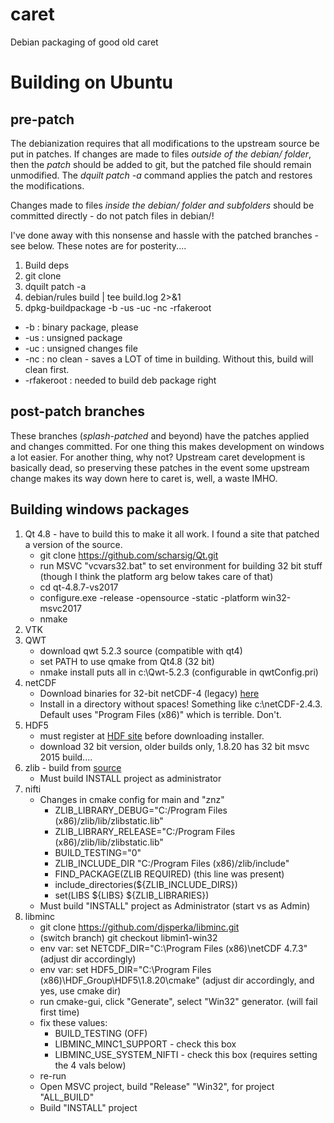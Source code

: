 # caret
Debian packaging of good old caret


# Building on Ubuntu

## pre-patch

The debianization requires that all modifications to the upstream source be put in patches. If changes are made to files
*outside of the debian/ folder*, then the *patch* should be added to git, but the patched file should remain unmodified. 
The *dquilt patch -a* command applies the patch and restores the modifications. 

Changes made to files *inside the debian/ folder and subfolders* should be committed directly - do not patch files in debian/!

I've done away with this nonsense and hassle with the patched branches - see below. These notes are for posterity....

1. Build deps
1. git clone
1. dquilt patch -a
1. debian/rules build | tee build.log 2>&1
1. dpkg-buildpackage -b -us -uc -nc -rfakeroot
 * -b : binary package, please
 * -us : unsigned package
 * -uc : unsigned changes file
 * -nc : no clean - saves a LOT of time in building. Without this, build will clean first.
 * -rfakeroot : needed to build deb package right
 
 
## post-patch branches
 
These branches (*splash-patched* and beyond) have the patches applied and changes committed. For one thing this makes development on windows a lot easier. For another thing, why not? Upstream caret development is basically dead, so preserving these patches in the event some upstream change makes its way down here to caret is, well, a waste IMHO.


## Building windows packages

1. Qt 4.8 - have to build this to make it all work. I found a site that patched a version of the source. 
   * git clone https://github.com/scharsig/Qt.git
   * run MSVC "vcvars32.bat" to set environment for building 32 bit stuff (though I think the platform arg below takes care of that)
   * cd qt-4.8.7-vs2017
   * configure.exe -release -opensource -static -platform win32-msvc2017
   * nmake
1. VTK
1. QWT
   * download qwt 5.2.3 source (compatible with qt4)
   * set PATH to use qmake from Qt4.8 (32 bit)
   * nmake install puts all in c:\Qwt-5.2.3 (configurable in qwtConfig.pri)
1. netCDF
   * Download binaries for 32-bit netCDF-4 (legacy) [here](https://www.unidata.ucar.edu/software/netcdf/docs/winbin.html "netCDF windows binaries")
   * Install in a directory without spaces! Something like c:\netCDF-2.4.3. Default uses "Program Files (x86)" which is terrible. Don't.
1. HDF5
   * must register at [HDF site](https://www.hdfgroup.org/) before downloading installer.
   * download 32 bit version, older builds only, 1.8.20 has 32 bit msvc 2015 build....
1. zlib - build from [source](https://www.zlib.net/)
   * Must build INSTALL project as administrator
1. nifti
   * Changes in cmake config for main and "znz"
      * ZLIB_LIBRARY_DEBUG="C:/Program Files (x86)/zlib/lib/zlibstatic.lib" 
      * ZLIB_LIBRARY_RELEASE="C:/Program Files (x86)/zlib/lib/zlibstatic.lib" 
      * BUILD_TESTING="0" 
      * ZLIB_INCLUDE_DIR "C:/Program Files (x86)/zlib/include" 
      * FIND_PACKAGE(ZLIB REQUIRED) (this line was present)
      * include_directories(${ZLIB_INCLUDE_DIRS})
      * set(LIBS ${LIBS} ${ZLIB_LIBRARIES})
   * Must build "INSTALL" project as Administrator (start vs as Admin)
1. libminc
   * git clone https://github.com/djsperka/libminc.git
   * (switch branch) git checkout libmin1-win32
   * env var: set NETCDF_DIR="C:\Program Files (x86)\netCDF 4.7.3" (adjust dir accordingly)
   * env var: set HDF5_DIR="C:\Program Files (x86)\HDF_Group\HDF5\1.8.20\cmake" (adjust dir accordingly, and yes, use cmake dir) 
   * run cmake-gui, click "Generate", select "Win32" generator. (will fail first time)
   * fix these values:
      * BUILD_TESTING (OFF)
      * LIBMINC_MINC1_SUPPORT - check this box
      * LIBMINC_USE_SYSTEM_NIFTI - check this box (requires setting the 4 vals below)
   * re-run 
   * Open MSVC project, build "Release" "Win32", for project "ALL_BUILD"
   * Build "INSTALL" project
